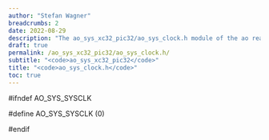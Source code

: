 ```yaml
---
author: "Stefan Wagner"
breadcrumbs: 2
date: 2022-08-29
description: "The ao_sys_xc32_pic32/ao_sys_clock.h module of the ao real-time operating system."
draft: true
permalink: /ao_sys_xc32_pic32/ao_sys_clock.h/ 
subtitle: "<code>ao_sys_xc32_pic32</code>"
title: "<code>ao_sys_clock.h</code>"
toc: true
---
```


#ifndef AO_SYS_SYSCLK

#define AO_SYS_SYSCLK   (0)

#endif


